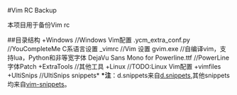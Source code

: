 
#Vim RC Backup

本项目用于备份Vim rc

##目录结构
    +Windows  //Windows Vim配置
		.ycm_extra_conf.py  //YouCompleteMe C系语言设置
		_vimrc  //Vim 设置
		gvim.exe   //自编译vim，支持lua，Python和非等宽字体
		DejaVu Sans Mono for Powerline.ttf   //PowerLine字体Patch
		+ExtraTools  //其他工具
	+Linux  //TODO:Linux Vim配置
	+vimfiles   
		+UltiSnips   //UltiSnips snippets*
**\*注**：d.snippets来自[d.snippets](https://github.com/kiith-sa/DSnips#try),其他snippets均来自[vim-snippets](https://github.com/honza/vim-snippets)。

